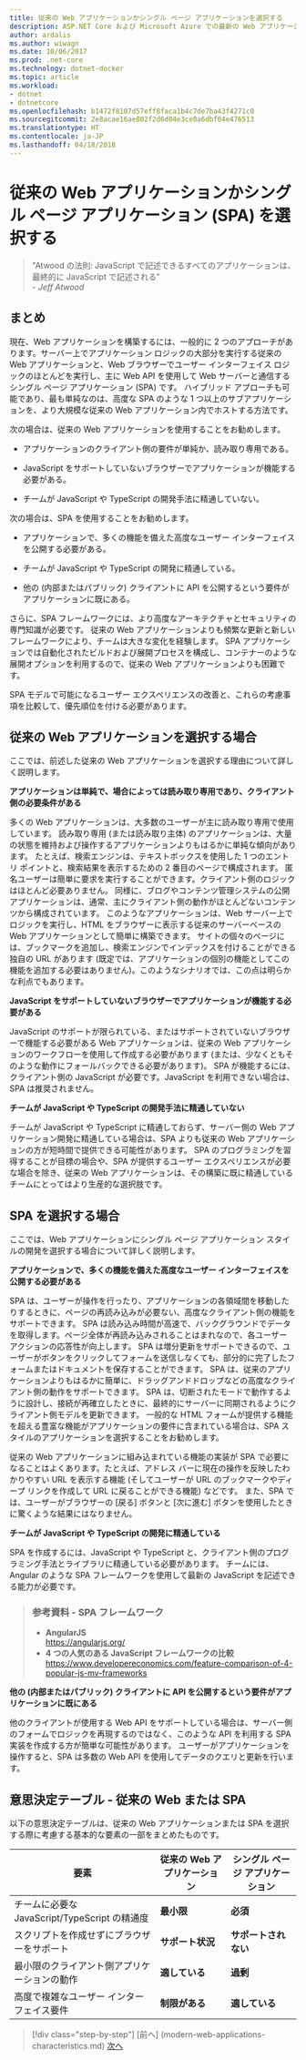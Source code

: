 ```yaml
---
title: 従来の Web アプリケーションかシングル ページ アプリケーションを選択する
description: ASP.NET Core および Microsoft Azure での最新の Web アプリケーションの設計
author: ardalis
ms.author: wiwagn
ms.date: 10/06/2017
ms.prod: .net-core
ms.technology: dotnet-docker
ms.topic: article
ms.workload:
- dotnet
- dotnetcore
ms.openlocfilehash: b1472f8107d57eff8faca1b4c7de7ba43f4271c0
ms.sourcegitcommit: 2e8acae16ae802f2d6d04e3ce0a6dbf04e476513
ms.translationtype: HT
ms.contentlocale: ja-JP
ms.lasthandoff: 04/18/2018
---
```

# <a name="choose-between-traditional-web-apps-and-single-page-apps-spas"></a>従来の Web アプリケーションかシングル ページ アプリケーション (SPA) を選択する

> "Atwood の法則: JavaScript で記述できるすべてのアプリケーションは、最終的に JavaScript で記述される"  
> _\- Jeff Atwood_

## <a name="summary"></a>まとめ

現在、Web アプリケーションを構築するには、一般的に 2 つのアプローチがあります。サーバー上でアプリケーション ロジックの大部分を実行する従来の Web アプリケーションと、Web ブラウザーでユーザー インターフェイス ロジックのほとんどを実行し、主に Web API を使用して Web サーバーと通信するシングル ページ アプリケーション (SPA) です。 ハイブリッド アプローチも可能であり、最も単純なのは、高度な SPA のような 1 つ以上のサブアプリケーションを、より大規模な従来の Web アプリケーション内でホストする方法です。

次の場合は、従来の Web アプリケーションを使用することをお勧めします。

-   アプリケーションのクライアント側の要件が単純か、読み取り専用である。

-   JavaScript をサポートしていないブラウザーでアプリケーションが機能する必要がある。

-   チームが JavaScript や TypeScript の開発手法に精通していない。

次の場合は、SPA を使用することをお勧めします。

-   アプリケーションで、多くの機能を備えた高度なユーザー インターフェイスを公開する必要がある。

-   チームが JavaScript や TypeScript の開発に精通している。

-   他の (内部またはパブリック) クライアントに API を公開するという要件がアプリケーションに既にある。

さらに、SPA フレームワークには、より高度なアーキテクチャとセキュリティの専門知識が必要です。 従来の Web アプリケーションよりも頻繁な更新と新しいフレームワークにより、チームは大きな変化を経験します。 SPA アプリケーションでは自動化されたビルドおよび展開プロセスを構成し、コンテナーのような展開オプションを利用するので、従来の Web アプリケーションよりも困難です。

SPA モデルで可能になるユーザー エクスペリエンスの改善と、これらの考慮事項を比較して、優先順位を付ける必要があります。

## <a name="when-to-choose-traditional-web-apps"></a>従来の Web アプリケーションを選択する場合

ここでは、前述した従来の Web アプリケーションを選択する理由について詳しく説明します。

**アプリケーションは単純で、場合によっては読み取り専用であり、クライアント側の必要条件がある**

多くの Web アプリケーションは、大多数のユーザーが主に読み取り専用で使用しています。 読み取り専用 (または読み取り主体) のアプリケーションは、大量の状態を維持および操作するアプリケーションよりもはるかに単純な傾向があります。 たとえば、検索エンジンは、テキストボックスを使用した 1 つのエントリ ポイントと、検索結果を表示するための 2 番目のページで構成されます。 匿名ユーザーは簡単に要求を実行することができます。クライアント側のロジックはほとんど必要ありません。 同様に、ブログやコンテンツ管理システムの公開アプリケーションは、通常、主にクライアント側の動作がほとんどないコンテンツから構成されています。 このようなアプリケーションは、Web サーバー上でロジックを実行し、HTML をブラウザーに表示する従来のサーバーベースの Web アプリケーションとして簡単に構築できます。 サイトの個々のページには、ブックマークを追加し、検索エンジンでインデックスを付けることができる独自の URL があります (既定では、アプリケーションの個別の機能としてこの機能を追加する必要はありません)。このようなシナリオでは、この点は明らかな利点でもあります。

**JavaScript をサポートしていないブラウザーでアプリケーションが機能する必要がある**

JavaScript のサポートが限られている、またはサポートされていないブラウザーで機能する必要がある Web アプリケーションは、従来の Web アプリケーションのワークフローを使用して作成する必要があります (または、少なくともそのような動作にフォールバックできる必要があります)。 SPA が機能するには、クライアント側の JavaScript が必要です。JavaScript を利用できない場合は、SPA は推奨されません。

**チームが JavaScript や TypeScript の開発手法に精通していない**

チームが JavaScript や TypeScript に精通しておらず、サーバー側の Web アプリケーション開発に精通している場合は、SPA よりも従来の Web アプリケーションの方が短時間で提供できる可能性があります。 SPA のプログラミングを習得することが目標の場合や、SPA が提供するユーザー エクスペリエンスが必要な場合を除き、従来の Web アプリケーションは、その構築に既に精通しているチームにとってはより生産的な選択肢です。

## <a name="when-to-choose-spas"></a>SPA を選択する場合

ここでは、Web アプリケーションにシングル ページ アプリケーション スタイルの開発を選択する場合について詳しく説明します。

**アプリケーションで、多くの機能を備えた高度なユーザー インターフェイスを公開する必要がある**

SPA は、ユーザーが操作を行ったり、アプリケーションの各領域間を移動したりするときに、ページの再読み込みが必要ない、高度なクライアント側の機能をサポートできます。 SPA は読み込み時間が高速で、バックグラウンドでデータを取得します。ページ全体が再読み込みされることはまれなので、各ユーザー アクションの応答性が向上します。 SPA は増分更新をサポートできるので、ユーザーがボタンをクリックしてフォームを送信しなくても、部分的に完了したフォームまたはドキュメントを保存することができます。 SPA は、従来のアプリケーションよりもはるかに簡単に、ドラッグアンドドロップなどの高度なクライアント側の動作をサポートできます。 SPA は、切断されたモードで動作するように設計し、接続が再確立したときに、最終的にサーバーに同期されるようにクライアント側モデルを更新できます。 一般的な HTML フォームが提供する機能を超える豊富な機能がアプリケーションの要件に含まれている場合は、SPA スタイルのアプリケーションを選択することをお勧めします。

従来の Web アプリケーションに組み込まれている機能の実装が SPA で必要になることはよくあります。たとえば、アドレス バーに現在の操作を反映したわかりやすい URL を表示する機能 (そしてユーザーが URL のブックマークやディープ リンクを作成して URL に戻ることができる機能) などです。 また、SPA では、ユーザーがブラウザーの [戻る] ボタンと [次に進む] ボタンを使用したときに驚くような結果にはなりません。

**チームが JavaScript や TypeScript の開発に精通している**

SPA を作成するには、JavaScript や TypeScript と、クライアント側のプログラミング手法とライブラリに精通している必要があります。 チームには、Angular のような SPA フレームワークを使用して最新の JavaScript を記述できる能力が必要です。

> ### <a name="references--spa-frameworks"></a>参考資料 - SPA フレームワーク
> - **AngularJS**  
> <https://angularjs.org/>
> - **4 つの人気のある JavaScript フレームワークの比較**  
> <https://www.developereconomics.com/feature-comparison-of-4-popular-js-mv-frameworks>

**他の (内部またはパブリック) クライアントに API を公開するという要件がアプリケーションに既にある**

他のクライアントが使用する Web API をサポートしている場合は、サーバー側のフォームでロジックを再現するのではなく、このような API を利用する SPA 実装を作成する方が簡単な可能性があります。 ユーザーがアプリケーションを操作すると、SPA は多数の Web API を使用してデータのクエリと更新を行います。

## <a name="decision-table--traditional-web-or-spa"></a>意思決定テーブル - 従来の Web または SPA

以下の意思決定テーブルは、従来の Web アプリケーションまたは SPA を選択する際に考慮する基本的な要素の一部をまとめたものです。

  | **要素** | **従来の Web アプリケーション** | **シングル ページ アプリケーション** |
  |---|---|---|
  | チームに必要な JavaScript/TypeScript の精通度 | **最小限** | **必須** |
  | スクリプトを作成せずにブラウザーをサポート | **サポート状況** | **サポートされない** |
  | 最小限のクライアント側アプリケーションの動作 | **適している** | **過剰** |
  | 高度で複雑なユーザー インターフェイス要件 | **制限がある** | **適している** |

>[!div class="step-by-step"]
[前へ] (modern-web-applications-characteristics.md) [次へ](architectural-principles.md)

